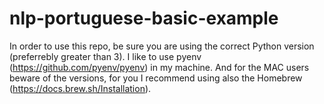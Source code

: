 # nlp-portuguese-basic-example

In order to use this repo, be sure you are using the correct Python version (preferrebly greater than 3).
I like to use pyenv (https://github.com/pyenv/pyenv) in my machine. 
And for the MAC users beware of the versions, for you I recommend using also the Homebrew (https://docs.brew.sh/Installation).


